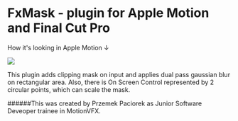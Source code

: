 # FxMask - plugin for Apple Motion and Final Cut Pro

How it's looking in Apple Motion ↓

<img src="FxMaskShow.png">

This plugin adds clipping mask on input and applies dual pass gaussian blur on rectangular area. Also, there is On Screen Control represented by 2 circular points, which can scale the mask.

######This was created by Przemek Paciorek as Junior Software Deveoper trainee in MotionVFX.
